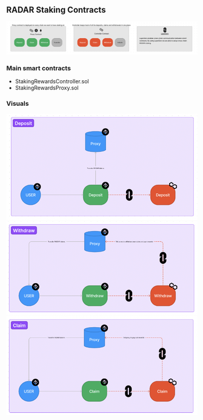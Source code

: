 ## RADAR Staking Contracts
![Overview](docs/overview.png?raw=true "Overview")

### Main smart contracts
* StakingRewardsController.sol
* StakingRewardsProxy.sol

### Visuals
![Deposit](docs/deposit.png?raw=true "Deposit")
![Withdraw](docs/withdraw.png?raw=true "Withdraw")
![Claim](docs/claim.png?raw=true "Claim")
